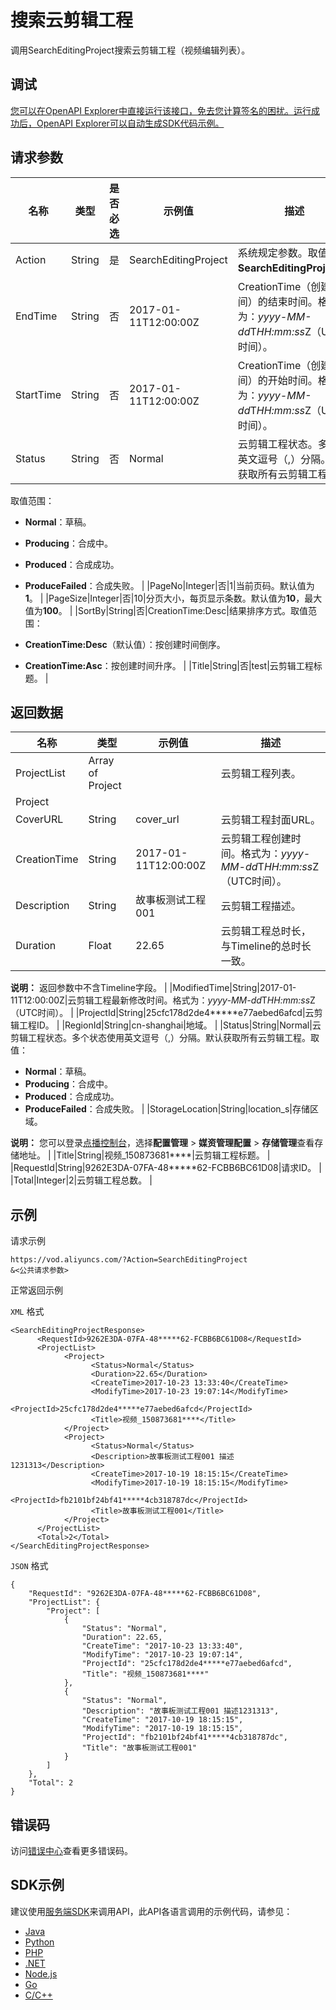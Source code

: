# 搜索云剪辑工程

调用SearchEditingProject搜索云剪辑工程（视频编辑列表）。

## 调试

[您可以在OpenAPI Explorer中直接运行该接口，免去您计算签名的困扰。运行成功后，OpenAPI Explorer可以自动生成SDK代码示例。](https://api.aliyun.com/#product=vod&api=SearchEditingProject&type=RPC&version=2017-03-21)

## 请求参数

|名称|类型|是否必选|示例值|描述|
|--|--|----|---|--|
|Action|String|是|SearchEditingProject|系统规定参数。取值：**SearchEditingProject**。 |
|EndTime|String|否|2017-01-11T12:00:00Z|CreationTime（创建时间）的结束时间。格式为：*yyyy-MM-dd*T*HH:mm:ss*Z（UTC时间）。 |
|StartTime|String|否|2017-01-11T12:00:00Z|CreationTime（创建时间）的开始时间。格式为：*yyyy-MM-dd*T*HH:mm:ss*Z（UTC时间）。 |
|Status|String|否|Normal|云剪辑工程状态。多个用英文逗号（,）分隔。默认获取所有云剪辑工程。

 取值范围：

 -   **Normal**：草稿。
-   **Producing**：合成中。
-   **Produced**：合成成功。
-   **ProduceFailed**：合成失败。 |
|PageNo|Integer|否|1|当前页码。默认值为**1**。 |
|PageSize|Integer|否|10|分页大小，每页显示条数。默认值为**10**，最大值为**100**。 |
|SortBy|String|否|CreationTime:Desc|结果排序方式。取值范围：

 -   **CreationTime:Desc**（默认值）：按创建时间倒序。
-   **CreationTime:Asc**：按创建时间升序。 |
|Title|String|否|test|云剪辑工程标题。 |

## 返回数据

|名称|类型|示例值|描述|
|--|--|---|--|
|ProjectList|Array of Project| |云剪辑工程列表。 |
|Project| | | |
|CoverURL|String|cover\_url|云剪辑工程封面URL。 |
|CreationTime|String|2017-01-11T12:00:00Z|云剪辑工程创建时间。格式为：*yyyy-MM-dd*T*HH:mm:ss*Z（UTC时间）。 |
|Description|String|故事板测试工程001|云剪辑工程描述。 |
|Duration|Float|22.65|云剪辑工程总时长，与Timeline的总时长一致。

 **说明：** 返回参数中不含Timeline字段。 |
|ModifiedTime|String|2017-01-11T12:00:00Z|云剪辑工程最新修改时间。格式为：*yyyy-MM-dd*T*HH:mm:ss*Z（UTC时间）。 |
|ProjectId|String|25cfc178d2de4\*\*\*\*\*e77aebed6afcd|云剪辑工程ID。 |
|RegionId|String|cn-shanghai|地域。 |
|Status|String|Normal|云剪辑工程状态。多个状态使用英文逗号（,）分隔。默认获取所有云剪辑工程。取值：

 -   **Normal**：草稿。
-   **Producing**：合成中。
-   **Produced**：合成成功。
-   **ProduceFailed**：合成失败。 |
|StorageLocation|String|location\_s|存储区域。

 **说明：** 您可以登录[点播控制台](https://vod.console.aliyun.com/?spm=a2c4g.11186623.2.15.6948257eaZ4m54#/vod/settings/censored)，选择**配置管理** \> **媒资管理配置** \> **存储管理**查看存储地址。 |
|Title|String|视频\_150873681\*\*\*\*|云剪辑工程标题。 |
|RequestId|String|9262E3DA-07FA-48\*\*\*\*\*62-FCBB6BC61D08|请求ID。 |
|Total|Integer|2|云剪辑工程总数。 |

## 示例

请求示例

```
https://vod.aliyuncs.com/?Action=SearchEditingProject
&<公共请求参数>
```

正常返回示例

`XML` 格式

```
<SearchEditingProjectResponse>
	  <RequestId>9262E3DA-07FA-48*****62-FCBB6BC61D08</RequestId>
	  <ProjectList>
		    <Project>
			      <Status>Normal</Status>
			      <Duration>22.65</Duration>
			      <CreateTime>2017-10-23 13:33:40</CreateTime>
			      <ModifyTime>2017-10-23 19:07:14</ModifyTime>
			      <ProjectId>25cfc178d2de4*****e77aebed6afcd</ProjectId>
			      <Title>视频_150873681****</Title>
		    </Project>
		    <Project>
			      <Status>Normal</Status>
			      <Description>故事板测试工程001 描述1231313</Description>
			      <CreateTime>2017-10-19 18:15:15</CreateTime>
			      <ModifyTime>2017-10-19 18:15:15</ModifyTime>
			      <ProjectId>fb2101bf24bf41*****4cb318787dc</ProjectId>
			      <Title>故事板测试工程001</Title>
		    </Project>
	  </ProjectList>
	  <Total>2</Total>
</SearchEditingProjectResponse>
```

`JSON` 格式

```
{
    "RequestId": "9262E3DA-07FA-48*****62-FCBB6BC61D08",
    "ProjectList": {
        "Project": [
            {
                "Status": "Normal",
                "Duration": 22.65,
                "CreateTime": "2017-10-23 13:33:40",
                "ModifyTime": "2017-10-23 19:07:14",
                "ProjectId": "25cfc178d2de4*****e77aebed6afcd",
                "Title": "视频_150873681****"
            },
            {
                "Status": "Normal",
                "Description": "故事板测试工程001 描述1231313",
                "CreateTime": "2017-10-19 18:15:15",
                "ModifyTime": "2017-10-19 18:15:15",
                "ProjectId": "fb2101bf24bf41*****4cb318787dc",
                "Title": "故事板测试工程001"
            }
        ]
    },
    "Total": 2
}
```

## 错误码

访问[错误中心](https://error-center.alibabacloud.com/status/product/vod)查看更多错误码。

## SDK示例

建议使用[服务端SDK](~~101789~~)来调用API，此API各语言调用的示例代码，请参见：

-   [Java](~~61063~~)
-   [Python](~~61054~~)
-   [PHP](~~61069~~)
-   [.NET](~~84750~~)
-   [Node.js](~~101396~~)
-   [Go](~~101411~~)
-   [C/C++](~~101261~~)

